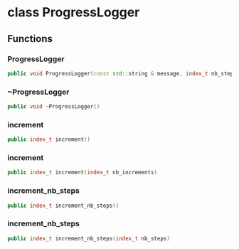 # class ProgressLogger


## Functions

### ProgressLogger

```cpp
public void ProgressLogger(const std::string & message, index_t nb_steps)
```


### ~ProgressLogger

```cpp
public void ~ProgressLogger()
```


### increment

```cpp
public index_t increment()
```


### increment

```cpp
public index_t increment(index_t nb_increments)
```


### increment_nb_steps

```cpp
public index_t increment_nb_steps()
```


### increment_nb_steps

```cpp
public index_t increment_nb_steps(index_t nb_steps)
```




